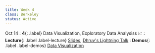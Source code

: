 ```yaml
---
title: Week 4
class: Berkeley
status: Active
---
```

Oct 14
: **4**{: .label} Data Visualization, Exploratory Data Analysiss 📈
: **Lecture**{: .label .label-lecture} <a href = "{{site.links.lectures.lecture04}}" target = "_blank">Slides</a>, <a href = "{{site.links.lightning.talk02}}" target = "_blank">Dhruv's Lightning Talk</a> 
: **Demos**{: .label .label-demos} <a href = "{{site.links.demos.demo03}}" target = "_blank">Data Visualization</a>